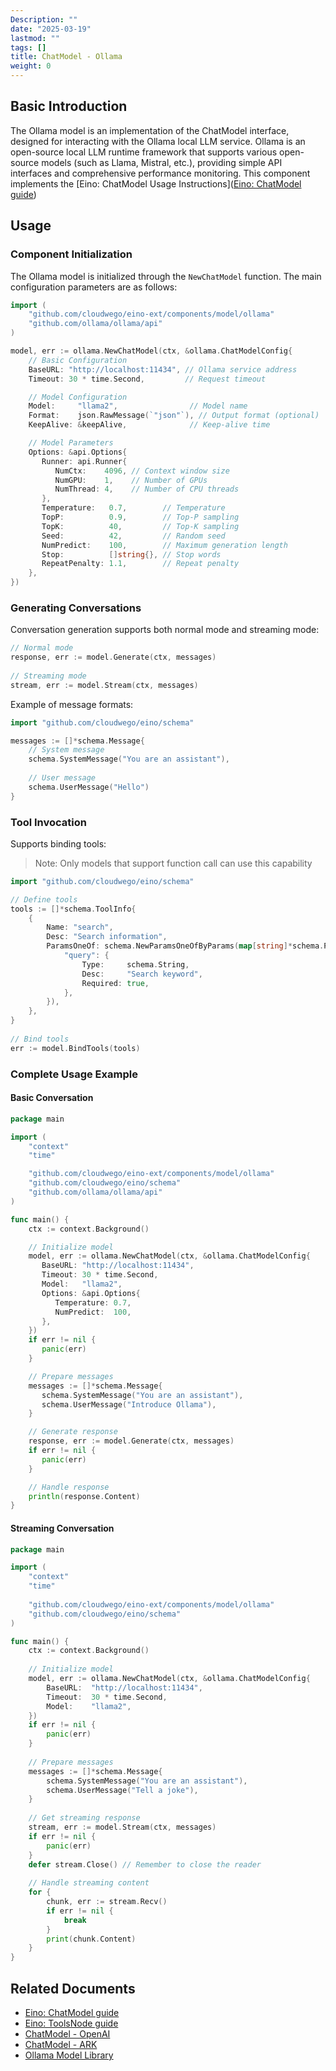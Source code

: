 ```yaml
---
Description: ""
date: "2025-03-19"
lastmod: ""
tags: []
title: ChatModel - Ollama
weight: 0
---
```


## **Basic Introduction**

The Ollama model is an implementation of the ChatModel interface, designed for interacting with the Ollama local LLM service. Ollama is an open-source local LLM runtime framework that supports various open-source models (such as Llama, Mistral, etc.), providing simple API interfaces and comprehensive performance monitoring. This component implements the [Eino: ChatModel Usage Instructions]([Eino: ChatModel guide](/docs/eino/core_modules/components/chat_model_guide))

## **Usage**

### **Component Initialization**

The Ollama model is initialized through the `NewChatModel` function. The main configuration parameters are as follows:

```go
import (
    "github.com/cloudwego/eino-ext/components/model/ollama"
    "github.com/ollama/ollama/api"
)

model, err := ollama.NewChatModel(ctx, &ollama.ChatModelConfig{
    // Basic Configuration
    BaseURL: "http://localhost:11434", // Ollama service address
    Timeout: 30 * time.Second,         // Request timeout

    // Model Configuration
    Model:     "llama2",                // Model name
    Format:    json.RawMessage(`"json"`), // Output format (optional)
    KeepAlive: &keepAlive,              // Keep-alive time

    // Model Parameters
    Options: &api.Options{
       Runner: api.Runner{
          NumCtx:    4096, // Context window size
          NumGPU:    1,    // Number of GPUs
          NumThread: 4,    // Number of CPU threads
       },
       Temperature:   0.7,        // Temperature
       TopP:          0.9,        // Top-P sampling
       TopK:          40,         // Top-K sampling
       Seed:          42,         // Random seed
       NumPredict:    100,        // Maximum generation length
       Stop:          []string{}, // Stop words
       RepeatPenalty: 1.1,        // Repeat penalty
    },
})
```

### **Generating Conversations**

Conversation generation supports both normal mode and streaming mode:

```go
// Normal mode
response, err := model.Generate(ctx, messages)
    
// Streaming mode
stream, err := model.Stream(ctx, messages)
```

Example of message formats:

```go
import "github.com/cloudwego/eino/schema"

messages := []*schema.Message{
    // System message
    schema.SystemMessage("You are an assistant"),
        
    // User message
    schema.UserMessage("Hello")
}
```

### **Tool Invocation**

Supports binding tools:

> Note: Only models that support function call can use this capability

```go
import "github.com/cloudwego/eino/schema"

// Define tools
tools := []*schema.ToolInfo{
    {
        Name: "search",
        Desc: "Search information",
        ParamsOneOf: schema.NewParamsOneOfByParams(map[string]*schema.ParameterInfo{
            "query": {
                Type:     schema.String,
                Desc:     "Search keyword",
                Required: true,
            },
        }),
    },
}
    
// Bind tools
err := model.BindTools(tools)
```

### **Complete Usage Example**

#### **Basic Conversation**

```go
package main

import (
    "context"
    "time"

    "github.com/cloudwego/eino-ext/components/model/ollama"
    "github.com/cloudwego/eino/schema"
    "github.com/ollama/ollama/api"
)

func main() {
    ctx := context.Background()

    // Initialize model
    model, err := ollama.NewChatModel(ctx, &ollama.ChatModelConfig{
       BaseURL: "http://localhost:11434",
       Timeout: 30 * time.Second,
       Model:   "llama2",
       Options: &api.Options{
          Temperature: 0.7,
          NumPredict:  100,
       },
    })
    if err != nil {
       panic(err)
    }

    // Prepare messages
    messages := []*schema.Message{
       schema.SystemMessage("You are an assistant"),
       schema.UserMessage("Introduce Ollama"),
    }

    // Generate response
    response, err := model.Generate(ctx, messages)
    if err != nil {
       panic(err)
    }

    // Handle response
    println(response.Content)
}
```

#### **Streaming Conversation**

```go
package main

import (
    "context"
    "time"
    
    "github.com/cloudwego/eino-ext/components/model/ollama"
    "github.com/cloudwego/eino/schema"
)

func main() {
    ctx := context.Background()
    
    // Initialize model
    model, err := ollama.NewChatModel(ctx, &ollama.ChatModelConfig{
        BaseURL:  "http://localhost:11434",
        Timeout:  30 * time.Second,
        Model:    "llama2",
    })
    if err != nil {
        panic(err)
    }
    
    // Prepare messages
    messages := []*schema.Message{
        schema.SystemMessage("You are an assistant"),
        schema.UserMessage("Tell a joke"),
    }
    
    // Get streaming response
    stream, err := model.Stream(ctx, messages)
    if err != nil {
        panic(err)
    }
    defer stream.Close() // Remember to close the reader
    
    // Handle streaming content
    for {
        chunk, err := stream.Recv()
        if err != nil {
            break
        }
        print(chunk.Content)
    }
}
```

## **Related Documents**

- [Eino: ChatModel guide](/docs/eino/core_modules/components/chat_model_guide)
- [Eino: ToolsNode guide](/docs/eino/core_modules/components/tools_node_guide)
- [ChatModel - OpenAI](/docs/eino/ecosystem_integration/chat_model/chat_model_openai)
- [ChatModel - ARK](/docs/eino/ecosystem_integration/chat_model/chat_model_ark)
- [Ollama Model Library](https://ollama.ai/library)
